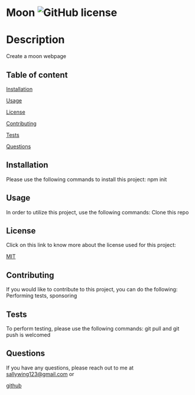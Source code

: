 # Moon ![GitHub license](https://img.shields.io/badge/license-MIT-blue.svg)
  # Description 
  Create a moon webpage 

## Table of content 
[Installation](#installation) 

[Usage](#usage) 

[License](#license)

[Contributing](#contributing) 

[Tests](#tests)

[Questions](#questions)


## Installation
Please use the following commands to install this project:
npm init 

## Usage
In order to utilize this project, use the following commands:
Clone this repo

 ## License 
 Click on this link to know more about the license used for this project: 

[MIT](https://opensource.org/licenses/MIT)

## Contributing
If you would like to contribute to this project, you can do the following:
Performing tests, sponsoring

## Tests
To perform testing, please use the following commands:
git pull and git push is welcomed

## Questions
If you have any questions, please reach out to me at sallywing123@gmail.com or

[github](https://github.com/sallychan100)
